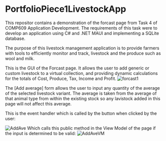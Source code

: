 # PortfolioPiece1LivestockApp

This repositor contains a demonstration of the forcast page from Task 4 of COMP609 Application Development.
The requirements of this task were to develop an application using C# and .NET MAUI and implementing a SQLite database.

The purpose of this livestock management application is to provide farmers with tools to efficiently monitor and track, 
livestock and the produce such as wool and milk.

This is the GUI of the Forcast page. It allows the user to add generic or custom livestock to a virtual collection, and 
providing dynamic calculations for the totals of Cost, Produce, Tax, Income and Profit.
![forcast1](https://github.com/c99999991/PortfolioPiece1LivestockApp/assets/142708292/acda3a4b-3a56-41a6-849c-d12f8bc2199a)

The [Add average] form allows the user to input any quantity of the average of the selected livestock variant.
The average is taken from the average of that animal type from within the existing stock so any lavistock added 
in this page will not affect this average.

This is the event handler which is called by the button when clicked by the user:

![AddAve](https://github.com/c99999991/PortfolioPiece1LivestockApp/assets/142708292/0b833716-d796-4072-a737-a443bf16c97d)
Which calls this public method in the View Model of the page if the input is determined to be valid:
![AddAveVM](https://github.com/c99999991/PortfolioPiece1LivestockApp/assets/142708292/1cceb5cf-7e00-4664-a73a-ab8ee9d62d85)

